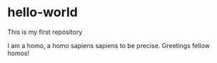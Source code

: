 # hello-world
This is my first repository

I am a homo, a homo sapiens sapiens to be precise. Greetings fellow homos!
